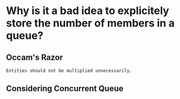 # Why is it a bad idea to explicitely store the number of members in a queue? #

## Occam's Razor ##

`Entities should not be multiplied unnecessarily.`


## Considering Concurrent Queue ##
